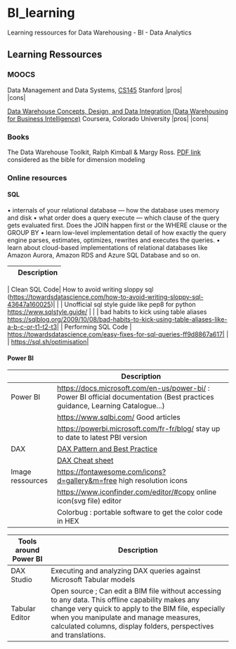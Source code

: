 # BI_learning
Learning ressources for Data Warehousing - BI - Data Analytics 

## Learning Ressources

### MOOCS
Data Management and Data Systems, [CS145](https://cs145-fa19.github.io/#)
Stanford
|pros|   
|cons|   

[Data Warehouse Concepts, Design, and Data Integration (Data Warehousing for Business Intelligence)](https://www.coursera.org/learn/dwdesign/home/welcome)
Coursera, Colorado University
|pros|
|cons|   

### Books
The Data Warehouse Toolkit,  Ralph Kimball & Margy Ross. [PDF link](http://aatinegar.com/wp-content/uploads/2016/05/Kimball_The-Data-Warehouse-Toolkit-3rd-Edition.pdf)
considered as the bible for dimension modeling

### Online resources


#### SQL 
 	
•	internals of your relational database — how the database uses memory and disk
•	what order does a query execute — which clause of the query gets evaluated first. Does the JOIN happen first or the WHERE clause or the GROUP BY
•	learn low-level implementation detail of how exactly the query engine parses, estimates, optimizes, rewrites and executes the queries.
•	learn about cloud-based implementations of relational databases like Amazon Aurora, Amazon RDS and Azure SQL Database and so on.

|   | Description |
|---------|--------------------------------------------------------------------------------------------------------------|

|   Clean SQL Code| 	How to avoid writing sloppy sql (https://towardsdatascience.com/how-to-avoid-writing-sloppy-sql-43647a160025)|
|   | Unofficial sql style guide like pep8 for python https://www.sqlstyle.guide/ |
|   | bad habits to kick using table aliases  https://sqlblog.org/2009/10/08/bad-habits-to-kick-using-table-aliases-like-a-b-c-or-t1-t2-t3|
|   Performing SQL Code 	| https://towardsdatascience.com/easy-fixes-for-sql-queries-ff9d8867a617|
|   | https://sql.sh/optimisation|


#### Power BI

|   | Description |
|---------|--------------------------------------------------------------------------------------------------------------|
| Power BI  | https://docs.microsoft.com/en-us/power-bi/ : Power BI official documentation (Best practices guidance, Learning Catalogue...)| 
| | https://www.sqlbi.com/ Good articles |
| 		   |https://powerbi.microsoft.com/fr-fr/blog/ stay up to date to latest PBI version |
| DAX | [DAX Pattern and Best Practice](https://www.daxpatterns.com/patterns/?ver=excel-2010-2013) |
||[DAX Cheat sheet](https://pragmaticworks.com/portfolio/dax-cheat-sheet/) 	|
|Image ressources | https://fontawesome.com/icons?d=gallery&m=free high resolution icons|
| 		   |https://www.iconfinder.com/editor/#copy online icon(svg file) editor|
||Colorbug : portable software to get the color code in HEX|

|  Tools around Power BI | Description |
|---------|--------------------------------------------------------------------------------------------------------------|
| DAX Studio| Executing and analyzing DAX queries against Microsoft Tabular models|
| Tabular Editor|	Open source ; Can edit a BIM file without accessing to any data. This offline capability makes any change very quick to apply to the BIM file, especially when you manipulate and manage measures, calculated columns, display folders, perspectives and translations.|


